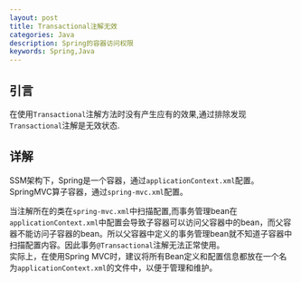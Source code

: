 ```yaml
---
layout: post
title: Transactional注解无效
categories: Java
description: Spring的容器访问权限
keywords: Spring,Java
---
```

## 引言
在使用`Transactional`注解方法时没有产生应有的效果,通过排除发现`Transactional`注解是无效状态.  

## 详解  
SSM架构下，Spring是一个容器，通过`applicationContext.xml`配置。  
SpringMVC算子容器，通过`spring-mvc.xml`配置。  

当注解所在的类在`spring-mvc.xml`中扫描配置,而事务管理bean在`applicationContext.xml`中配置会导致子容器可以访问父容器中的bean，而父容器不能访问子容器的bean。所以父容器中定义的事务管理bean就不知道子容器中扫描配置内容。因此事务`@Transactional`注解无法正常使用。  
实际上，在使用Spring MVC时，建议将所有Bean定义和配置信息都放在一个名为`applicationContext.xml`的文件中，以便于管理和维护。  